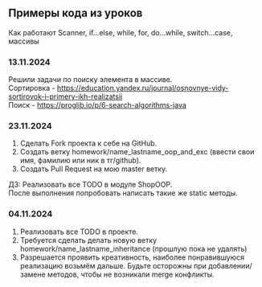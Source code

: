 ## Примеры кода из уроков
Как работают Scanner, if...else, while, for, do...while, switch...case, массивы


### 13.11.2024
Решили задачи по поиску элемента в массиве.  
Сортировка - https://education.yandex.ru/journal/osnovnye-vidy-sortirovok-i-primery-ikh-realizatsii  
Поиск - https://proglib.io/p/6-search-algorithms-java


### 23.11.2024
1. Сделать Fork проекта к себе на GitHub.  
2. Создать ветку homework/name_lastname_oop_and_exc (ввести свои имя, фамилию или ник в тг/github). 
3. Создать Pull Request на мою master ветку.

ДЗ: Реализовать все TODO в модуле ShopOOP.  
После выполнения попробовать написать такие же static методы.

### 04.11.2024
1. Реализовать все TODO в проекте.
2. Требуется сделать делать новую ветку homework/name_lastname_inheritance (прошлую пока не удалять)
3. Разрешается проявить креативность, наиболее понравившуюся реализацию возьмём дальше. Будьте осторожны при добавлении/замене методов, чтобы не возникали merge конфликты.

